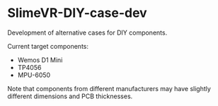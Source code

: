 # SlimeVR-DIY-case-dev
Development of alternative cases for DIY components.

Current target components:
 - Wemos D1 Mini
 - TP4056
 - MPU-6050

Note that components from different manufacturers may have slightly different dimensions and PCB thicknesses.
